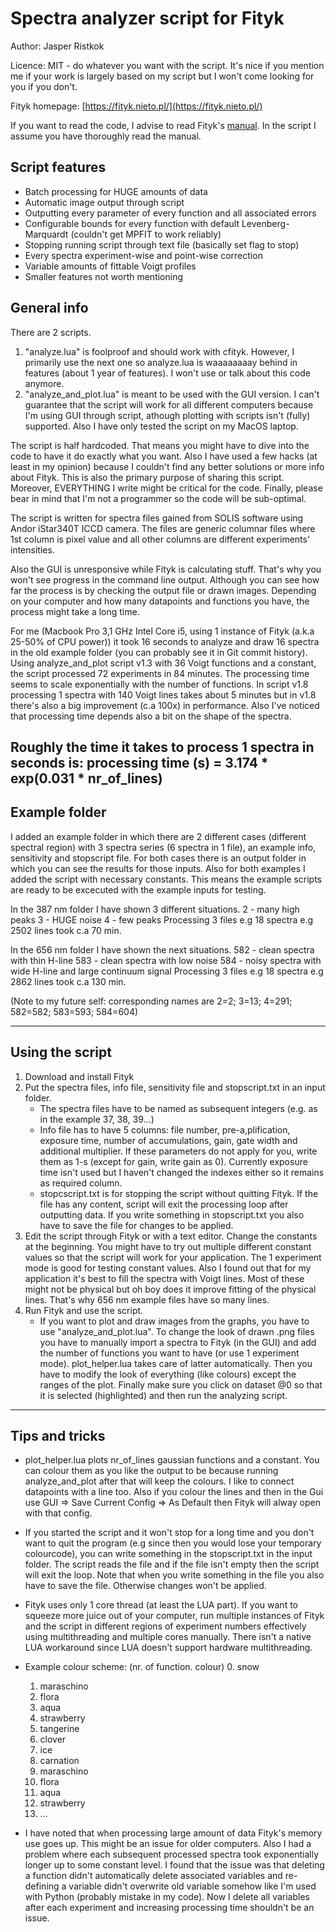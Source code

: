 # Spectra analyzer script for Fityk

Author: Jasper Ristkok

Licence: MIT - do whatever you want with the script. It's nice if you mention me if your work is largely based on my script but I won't come looking for you if you don't.

Fityk homepage: [https://fityk.nieto.pl/](https://fityk.nieto.pl/)

If you want to read the code, I advise to read Fityk's [manual](https://fityk.nieto.pl/fityk-manual.html). In the script I assume you have thoroughly read the manual.

## Script features

* Batch processing for HUGE amounts of data
* Automatic image output through script
* Outputting every parameter of every function and all associated errors
* Configurable bounds for every function with default Levenberg-Marquardt (couldn't get MPFIT to work reliably)
* Stopping running script through text file (basically set flag to stop)
* Every spectra experiment-wise and point-wise correction
* Variable amounts of fittable Voigt profiles
* Smaller features not worth mentioning

## General info

There are 2 scripts.

1. "analyze.lua" is foolproof and should work with cfityk. However, I primarily use the next one so analyze.lua is waaaaaaaay behind in features (about 1 year of features). I won't use or talk about this code anymore.
2. "analyze_and_plot.lua" is meant to be used with the GUI version. I can't guarantee that the script will work for all different computers because I'm using GUI through script, athough plotting with scripts isn't (fully) supported. Also I have only tested the script on my MacOS laptop.

The script is half hardcoded. That means you might have to dive into the code to have it do exactly what you want. Also I have used a few hacks (at least in my opinion) because I couldn't find any better solutions or more info about Fityk. This is also the primary purpose of sharing this script. Moreover, EVERYTHING I write might be critical for the code. Finally, please bear in mind that I'm not a programmer so the code will be sub-optimal.

The script is written for spectra files gained from SOLIS software using Andor iStar340T ICCD camera. The files are generic columnar files where 1st column is pixel value and all other columns are different experiments' intensities.

Also the GUI is unresponsive while Fityk is calculating stuff. That's why you won't see progress in the command line output. Although you can see how far the process is by checking the output file or drawn images. Depending on your computer and how many datapoints and functions you have, the process might take a long time. 

For me (Macbook Pro 3,1 GHz Intel Core i5, using 1 instance of Fityk (a.k.a 25-50% of CPU power)) it took 16 seconds to analyze and draw 16 spectra in the old example folder (you can probably see it in Git commit history). Using analyze_and_plot script v1.3 with 36 Voigt functions and a constant, the script processed 72 experiments in 84 minutes. The processing time seems to scale exponentially with the number of functions. In script v1.8 processing 1 spectra with 140 Voigt lines takes about 5 minutes but in v1.8 there's also a big improvement (c.a 100x) in performance. Also I've noticed that processing time depends also a bit on the shape of the spectra.

Roughly the time it takes to process 1 spectra in seconds is:
processing time (s) = 3.174 * exp(0.031 * nr_of_lines)
---

## Example folder

I added an example folder in which there are 2 different cases (different spectral region) with 3 spectra series (6 spectra in 1 file), an example info, sensitivity and stopscript file. For both cases there is an output folder in which you can see the results for those inputs. Also for both examples I added the script with necessary constants. This means the example scripts are ready to be excecuted with the example inputs for testing.

In the 387 nm folder I have shown 3 different situations.
2 - many high peaks
3 - HUGE noise
4 - few peaks
Processing 3 files e.g 18 spectra e.g 2502 lines took c.a 70 min.

In the 656 nm folder I have shown the next situations.
582 - clean spectra with thin H-line
583 - clean spectra with low noise
584 - noisy spectra with wide H-line and large continuum signal
Processing 3 files e.g 18 spectra e.g 2862 lines took c.a 130 min.


(Note to my future self: corresponding names are 2=2; 3=13; 4=291; 582=582; 583=593; 584=604)

---

## Using the script

1. Download and install Fityk
2. Put the spectra files, info file, sensitivity file and stopscript.txt in an input folder.
	* The spectra files have to be named as subsequent integers (e.g. as in the example 37, 38, 39...)
	* Info file has to have 5 columns: file number, pre-a,plification, exposure time, number of accumulations, gain, gate width and additional multiplier. If these parameters do not apply for you, write them as 1-s (except for gain, write gain as 0). Currently exposure time isn't used but I haven't changed the indexes either so it remains as required column.
	* stopcscript.txt is for stopping the script without quitting Fityk. If the file has any content, script will exit the processing loop after outputting data. If you write something in stopscript.txt you also have to save the file for changes to be applied.
3. Edit the script through Fityk or with a text editor. Change the constants at the beginning. You might have to try out multiple different constant values so that the script will work for your application. The 1 experiment mode is good for testing constant values.  Also I found out that for my application it's best to fill the spectra with Voigt lines. Most of these might not be physical but oh boy does it improve fitting of the physical lines. That's why 656 nm example files have so many lines.
4. Run Fityk and use the script.
	* If you want to plot and draw images from the graphs, you have to use "analyze_and_plot.lua". To change the look of drawn .png files you have to manually import a spectra to Fityk (in the GUI) and add the number of functions you want to have (or use 1 experiment mode). plot_helper.lua takes care of latter automatically. Then you have to modify the look of everything (like colours) except the ranges of the plot. Finally make sure you click on dataset @0 so that it is selected (highlighted) and then run the analyzing script. 

---

## Tips and tricks

* plot_helper.lua plots nr_of_lines gaussian functions and a constant. You can colour them as you like the output to be because running analyze_and_plot after that will keep the colours. I like to connect datapoints with a line too. Also if you colour the lines and then in the Gui use GUI => Save Current Config => As Default then Fityk will alway open with that config.
* If you started the script and it won't stop for a long time and you don't want to quit the program (e.g since then you would lose your temporary colourcode), you can write something in the stopscript.txt in the input folder. The script reads the file and if the file isn't empty then the script will exit the loop. Note that when you write something in the file you also have to save the file. Otherwise changes won't be applied.
* Fityk uses only 1 core thread (at least the LUA part). If you want to squeeze more juice out of your computer, run multiple instances of Fityk and the script in different regions of experiment numbers effectively using multithreading and multiple cores manually. There isn't a native LUA workaround since LUA doesn't support hardware multithreading.
* Example colour scheme: (nr. of function. colour)
	0. snow
	1. maraschino
	2. flora
	3. aqua
	4. strawberry
	5. tangerine
	6. clover
	7. ice
	8. carnation
	9. maraschino
	10. flora
	11. aqua
	12. strawberry
	13. ...


* I have noted that when processing large amount of data Fityk's memory use goes up. This might be an issue for older computers. Also I had a problem where each subsequent processed spectra took exponentially longer up to some constant level. I found that the issue was that deleting a function didn't automatically delete associated variables and re-defining a variable didn't overwrite old variable somehow like I'm used with Python (probably mistake in my code). Now I delete all variables after each experiment and increasing processing time shouldn't be an issue.